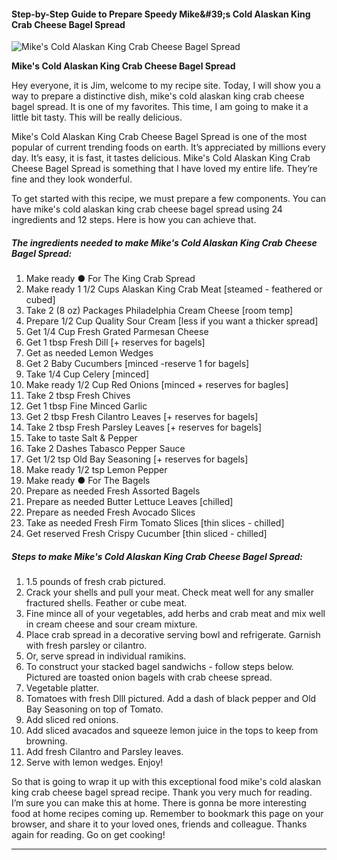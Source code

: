             

#### Step-by-Step Guide to Prepare Speedy Mike&amp;#39;s Cold Alaskan King Crab Cheese Bagel Spread

![Mike's Cold Alaskan King Crab Cheese Bagel Spread](https://img-global.cpcdn.com/recipes/ccfb31bb73974fd4/751x532cq70/mikes-cold-alaskan-king-crab-cheese-bagel-spread-recipe-main-photo.jpg)

**Mike's Cold Alaskan King Crab Cheese Bagel Spread**

Hey everyone, it is Jim, welcome to my recipe site. Today, I will show you a way to prepare a distinctive dish, mike's cold alaskan king crab cheese bagel spread. It is one of my favorites. This time, I am going to make it a little bit tasty. This will be really delicious.

Mike's Cold Alaskan King Crab Cheese Bagel Spread is one of the most popular of current trending foods on earth. It’s appreciated by millions every day. It’s easy, it is fast, it tastes delicious. Mike's Cold Alaskan King Crab Cheese Bagel Spread is something that I have loved my entire life. They’re fine and they look wonderful.

To get started with this recipe, we must prepare a few components. You can have mike's cold alaskan king crab cheese bagel spread using 24 ingredients and 12 steps. Here is how you can achieve that.

##### The ingredients needed to make Mike's Cold Alaskan King Crab Cheese Bagel Spread:

1.  Make ready ● For The King Crab Spread
2.  Make ready 1 1/2 Cups Alaskan King Crab Meat \[steamed - feathered or cubed\]
3.  Take 2 (8 oz) Packages Philadelphia Cream Cheese \[room temp\]
4.  Prepare 1/2 Cup Quality Sour Cream \[less if you want a thicker spread\]
5.  Get 1/4 Cup Fresh Grated Parmesan Cheese
6.  Get 1 tbsp Fresh Dill \[+ reserves for bagels\]
7.  Get as needed Lemon Wedges
8.  Get 2 Baby Cucumbers \[minced -reserve 1 for bagels\]
9.  Take 1/4 Cup Celery \[minced\]
10.  Make ready 1/2 Cup Red Onions \[minced + reserves for bagles\]
11.  Take 2 tbsp Fresh Chives
12.  Get 1 tbsp Fine Minced Garlic
13.  Get 2 tbsp Fresh Cilantro Leaves \[+ reserves for bagels\]
14.  Take 2 tbsp Fresh Parsley Leaves \[+ reserves for bagels\]
15.  Take to taste Salt & Pepper
16.  Take 2 Dashes Tabasco Pepper Sauce
17.  Get 1/2 tsp Old Bay Seasoning \[+ reserves for bagels\]
18.  Make ready 1/2 tsp Lemon Pepper
19.  Make ready ● For The Bagels
20.  Prepare as needed Fresh Assorted Bagels
21.  Prepare as needed Butter Lettuce Leaves \[chilled\]
22.  Prepare as needed Fresh Avocado Slices
23.  Take as needed Fresh Firm Tomato Slices \[thin slices - chilled\]
24.  Get reserved Fresh Crispy Cucumber \[thin sliced - chilled\]

##### Steps to make Mike's Cold Alaskan King Crab Cheese Bagel Spread:

1.  1.5 pounds of fresh crab pictured.
2.  Crack your shells and pull your meat. Check meat well for any smaller fractured shells. Feather or cube meat.
3.  Fine mince all of your vegetables, add herbs and crab meat and mix well in cream cheese and sour cream mixture.
4.  Place crab spread in a decorative serving bowl and refrigerate. Garnish with fresh parsley or cilantro.
5.  Or, serve spread in individual ramikins.
6.  To construct your stacked bagel sandwichs - follow steps below. Pictured are toasted onion bagels with crab cheese spread.
7.  Vegetable platter.
8.  Tomatoes with fresh Dlll pictured. Add a dash of black pepper and Old Bay Seasoning on top of Tomato.
9.  Add sliced red onions.
10.  Add sliced avacados and squeeze lemon juice in the tops to keep from browning.
11.  Add fresh Cilantro and Parsley leaves.
12.  Serve with lemon wedges. Enjoy!

So that is going to wrap it up with this exceptional food mike's cold alaskan king crab cheese bagel spread recipe. Thank you very much for reading. I’m sure you can make this at home. There is gonna be more interesting food at home recipes coming up. Remember to bookmark this page on your browser, and share it to your loved ones, friends and colleague. Thanks again for reading. Go on get cooking!

* * *